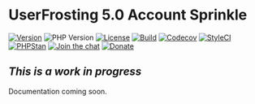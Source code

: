 # UserFrosting 5.0 Account Sprinkle

[![Version](https://img.shields.io/github/v/release/userfrosting/sprinkle-account?include_prereleases)](https://github.com/userfrosting/sprinkle-account/releases)
![PHP Version](https://img.shields.io/badge/php-%5E8.0-brightgreen)
[![License](https://img.shields.io/badge/license-MIT-brightgreen.svg)](LICENSE.md)
[![Build](https://img.shields.io/github/actions/workflow/status/userfrosting/sprinkle-account/Build.yml?branch=5.0&logo=github)](https://github.com/userfrosting/sprinkle-account/actions)
[![Codecov](https://codecov.io/gh/userfrosting/sprinkle-account/branch/5.0/graph/badge.svg)](https://app.codecov.io/gh/userfrosting/sprinkle-account/branch/5.0)
[![StyleCI](https://github.styleci.io/repos/448371817/shield?branch=5.0&style=flat)](https://github.styleci.io/repos/448371817)
[![PHPStan](https://img.shields.io/github/actions/workflow/status/userfrosting/sprinkle-account/PHPStan.yml?branch=5.0&label=PHPStan)](https://github.com/userfrosting/sprinkle-account/actions/workflows/PHPStan.yml)
[![Join the chat](https://img.shields.io/badge/Chat-UserFrosting-brightgreen?logo=Rocket.Chat)](https://chat.userfrosting.com)
[![Donate](https://img.shields.io/badge/Open%20Collective-Donate-blue.svg)](https://opencollective.com/userfrosting#backer)

<!-- [![Latest Version](https://img.shields.io/github/release/userfrosting/sprinkle-account.svg)](https://github.com/userfrosting/sprinkle-account/releases) -->

<!-- ![PHP](https://img.shields.io/packagist/php-v/userfrosting/sprinkle-account/dev-develop-5.0?color=brightgreen) -->

## _This is a work in progress_
Documentation coming soon.